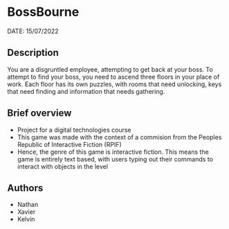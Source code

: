 # BossBourne
DATE: 15/07/2022
## Description
You are a disgruntled employee, attempting to get back at your boss. To attempt to find your boss, you need to ascend three floors in your place of work.
Each floor has its own puzzles, with rooms that need unlocking, keys that need finding and information that needs gathering.

## Brief overview
 - Project for a digital technologies course
 - This game was made with the context of a commision from the Peoples Republic of Interactive Fiction (RPIF)
 - Hence, the genre of this game is interactive fiction. This means the game is entirely text based, 
with users typing out their commands to interact with objects in the level
 
## Authors
 - Nathan
 - Xavier
 - Kelvin

